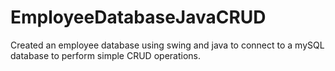 # EmployeeDatabaseJavaCRUD
Created an employee database using swing and java to connect to a mySQL database to perform simple CRUD operations.
